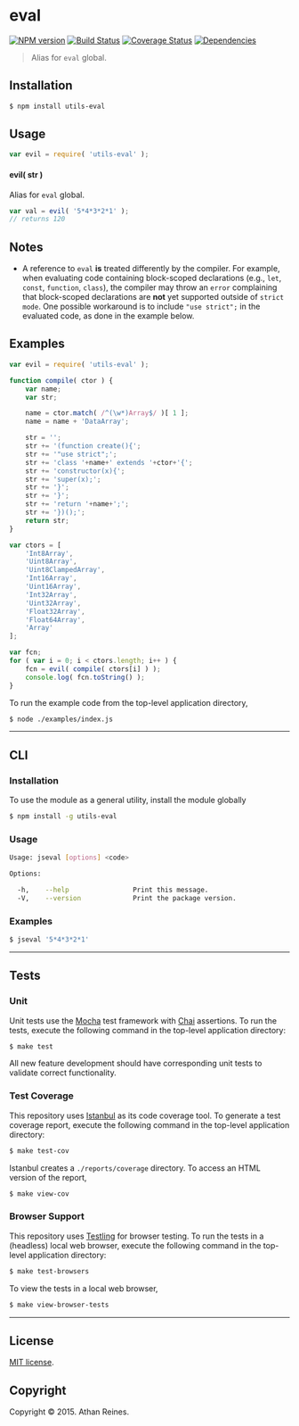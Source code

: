 eval
===
[![NPM version][npm-image]][npm-url] [![Build Status][build-image]][build-url] [![Coverage Status][coverage-image]][coverage-url] [![Dependencies][dependencies-image]][dependencies-url]

> Alias for `eval` global.


## Installation

``` bash
$ npm install utils-eval
```


## Usage

``` javascript
var evil = require( 'utils-eval' );
```

#### evil( str )

Alias for `eval` global.

``` javascript
var val = evil( '5*4*3*2*1' );
// returns 120 
```


## Notes

*	A reference to `eval` __is__ treated differently by the compiler. For example, when evaluating code containing block-scoped declarations (e.g., `let`, `const`, `function`, `class`), the compiler may throw an `error` complaining that block-scoped declarations are __not__ yet supported outside of `strict mode`. One possible workaround is to include `"use strict";` in the evaluated code, as done in the example below.


## Examples

``` javascript
var evil = require( 'utils-eval' );

function compile( ctor ) {
	var name;
	var str;

	name = ctor.match( /^(\w*)Array$/ )[ 1 ];
	name = name + 'DataArray';

	str = '';
	str += '(function create(){';
	str += '"use strict";';
	str += 'class '+name+' extends '+ctor+'{';
	str += 'constructor(x){';
	str += 'super(x);';
	str += '}';
	str += '}';
	str += 'return '+name+';';
	str += '})();';
	return str;
}

var ctors = [
	'Int8Array',
	'Uint8Array',
	'Uint8ClampedArray',
	'Int16Array',
	'Uint16Array',
	'Int32Array',
	'Uint32Array',
	'Float32Array',
	'Float64Array',
	'Array'
];

var fcn;
for ( var i = 0; i < ctors.length; i++ ) {
	fcn = evil( compile( ctors[i] ) );
	console.log( fcn.toString() );
}
```

To run the example code from the top-level application directory,

``` bash
$ node ./examples/index.js
```


---
## CLI

### Installation

To use the module as a general utility, install the module globally

``` bash
$ npm install -g utils-eval
```


### Usage

``` bash
Usage: jseval [options] <code>

Options:

  -h,    --help                Print this message.
  -V,    --version             Print the package version.
```


### Examples

``` bash
$ jseval '5*4*3*2*1'
```


---
## Tests

### Unit

Unit tests use the [Mocha][mocha] test framework with [Chai][chai] assertions. To run the tests, execute the following command in the top-level application directory:

``` bash
$ make test
```

All new feature development should have corresponding unit tests to validate correct functionality.


### Test Coverage

This repository uses [Istanbul][istanbul] as its code coverage tool. To generate a test coverage report, execute the following command in the top-level application directory:

``` bash
$ make test-cov
```

Istanbul creates a `./reports/coverage` directory. To access an HTML version of the report,

``` bash
$ make view-cov
```


### Browser Support

This repository uses [Testling][testling] for browser testing. To run the tests in a (headless) local web browser, execute the following command in the top-level application directory:

``` bash
$ make test-browsers
```

To view the tests in a local web browser,

``` bash
$ make view-browser-tests
```

<!-- [![browser support][browsers-image]][browsers-url] -->


---
## License

[MIT license](http://opensource.org/licenses/MIT).


## Copyright

Copyright &copy; 2015. Athan Reines.


[npm-image]: http://img.shields.io/npm/v/utils-eval.svg
[npm-url]: https://npmjs.org/package/utils-eval

[build-image]: http://img.shields.io/travis/kgryte/utils-eval/master.svg
[build-url]: https://travis-ci.org/kgryte/utils-eval

[coverage-image]: https://img.shields.io/codecov/c/github/kgryte/utils-eval/master.svg
[coverage-url]: https://codecov.io/github/kgryte/utils-eval?branch=master

[dependencies-image]: http://img.shields.io/david/kgryte/utils-eval.svg
[dependencies-url]: https://david-dm.org/kgryte/utils-eval

[dev-dependencies-image]: http://img.shields.io/david/dev/kgryte/utils-eval.svg
[dev-dependencies-url]: https://david-dm.org/dev/kgryte/utils-eval

[github-issues-image]: http://img.shields.io/github/issues/kgryte/utils-eval.svg
[github-issues-url]: https://github.com/kgryte/utils-eval/issues

[mocha]: http://mochajs.org/
[chai]: http://chaijs.com
[istanbul]: https://github.com/gotwarlost/istanbul
[testling]: https://ci.testling.com

